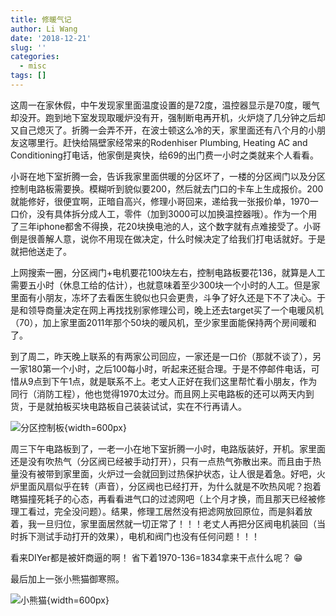 ```yaml
---
title: 修暖气记
author: Li Wang
date: '2018-12-21'
slug: ''
categories:
  - misc
tags: []
---
```


这周一在家休假，中午发现家里面温度设置的是72度，温控器显示是70度，暖气却没开。跑到地下室发现取暖炉没有开，强制断电再开机，火炉烧了几分钟之后却又自己熄灭了。折腾一会弄不开，在波士顿这么冷的天，家里面还有八个月的小朋友这哪里行。赶快给隔壁家经常来的Rodenhiser Plumbing, Heating AC and Conditioning打电话，他家倒是爽快，给69的出门费一小时之类就来个人看看。

小哥在地下室折腾一会，告诉我家里面供暖的分区坏了，一楼的分区阀门以及分区控制电路板需要换。模糊听到貌似要200，然后就去门口的卡车上生成报价。200就能修好，很便宜啊，正暗自高兴，修理小哥回来，递给我一张报价单，1970一口价，没有具体拆分成人工，零件（加到3000可以加换温控器哦）。作为一个用了三年iphone都舍不得换，花20块换电池的人，这个数字就有点难接受了。小哥倒是很善解人意，说你不用现在做决定，什么时候决定了给我们打电话就好。于是就把他送走了。

上网搜索一圈，分区阀门+电机要花100块左右，控制电路板要花136，就算是人工需要五小时（休息工给的估计），也就意味着至少300块一个小时的人工。但是家里面有小朋友，冻坏了去看医生貌似也只会更贵，斗争了好久还是下不了决心。于是和领导商量决定在网上再找找别家修理公司，晚上还去target买了一个电暖风机（70），加上家里面2011年那个50块的暖风机，至少家里面能保持两个房间暖和了。

到了周二，昨天晚上联系的有两家公司回应，一家还是一口价（那就不谈了），另一家180第一个小时，之后100每小时，听起来还挺合理。于是不停邮件电话，可惜从9点到下午1点，就是联系不上。老丈人正好在我们这里帮忙看小朋友，作为同行（消防工程），他也觉得1970太过分。而且网上买电路板的还可以两天内到货，于是就拍板买块电路板自己装装试试，实在不行再请人。

![分区控制板](/post/2018-12-21-_files/IMG_0814.jpg){width=600px}

周三下午电路板到了，一老一小在地下室折腾一小时，电路版装好，开机。家里面还是没有吹热气（分区阀已经被手动打开），只有一点热气弥散出来。而且由于热量没有被带到家里面，火炉过一会就回到过热保护状态，让人很是着急。好吧，火炉里面风扇似乎在转（声音），分区阀也已经打开，为什么就是不吹热风呢？抱着瞎猫撞死耗子的心态，再看看进气口的过滤网吧（上个月才换，而且那天已经被修理工看过，完全没问题）。结果，修理工居然没有把滤网放回原位，而是斜着放着，我一旦归位，家里面居然就一切正常了！！！老丈人再把分区阀电机装回（当时拆下测试手动打开的效果），电机和阀门也没有任何问题！！！

看来DIYer都是被奸商逼的啊！ 省下着1970-136=1834拿来干点什么呢？ 😁

最后加上一张小熊猫御寒照。

![小熊猫](/post/2018-12-21-_files/IMG_0809.jpg){width=600px}

